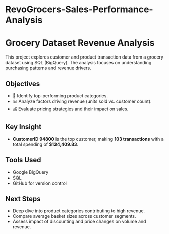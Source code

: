 # RevoGrocers-Sales-Performance-Analysis

# Grocery Dataset Revenue Analysis

This project explores customer and product transaction data from a grocery dataset using SQL (BigQuery). The analysis focuses on understanding purchasing patterns and revenue drivers.

## Objectives
- 🛒 Identify top-performing product categories.
- 📊 Analyze factors driving revenue (units sold vs. customer count).
- 💰 Evaluate pricing strategies and their impact on sales.

## Key Insight
- **CustomerID 94800** is the top customer, making **103 transactions** with a total spending of **$134,409.83**.

## Tools Used
- Google BigQuery
- SQL
- GitHub for version control

## Next Steps
- Deep dive into product categories contributing to high revenue.
- Compare average basket sizes across customer segments.
- Assess impact of discounting and price changes on volume and revenue.
